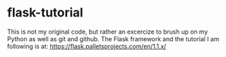 # flask-tutorial
This is not my original code, but rather an excercize to brush up on my Python as well as git and github. 
The Flask framework and the tutorial I am following is at:
https://flask.palletsprojects.com/en/1.1.x/
